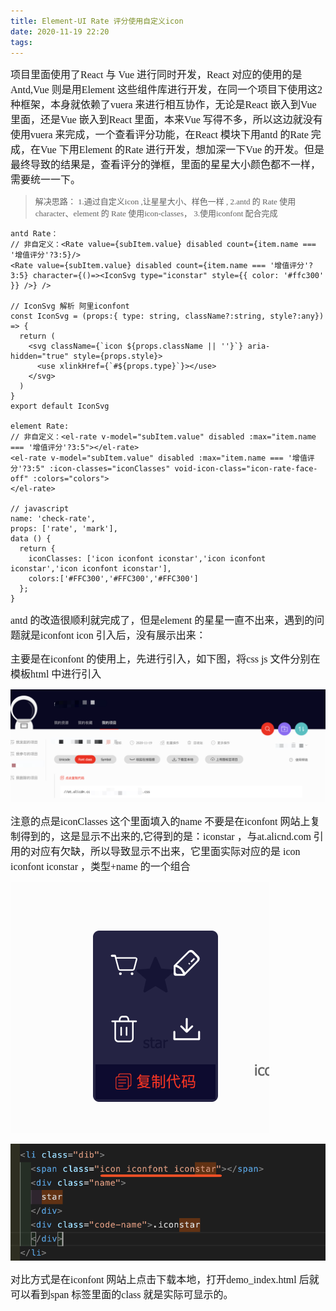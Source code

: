 ```yaml
---
title: Element-UI Rate 评分使用自定义icon
date: 2020-11-19 22:20
tags:
---
```



<font face="STCAIYUN" size="3">项目里面使用了React 与 Vue 进行同时开发，React 对应的使用的是Antd,Vue 则是用Element 这些组件库进行开发，在同一个项目下使用这2种框架，本身就依赖了vuera 来进行相互协作，无论是React 嵌入到Vue 里面，还是Vue 嵌入到React 里面，本来Vue 写得不多，所以这边就没有使用vuera 来完成，一个查看评分功能，在React 模块下用antd 的Rate 完成，在Vue 下用Element 的Rate 进行开发，想加深一下Vue 的开发。但是最终导致的结果是，查看评分的弹框，里面的星星大小颜色都不一样，需要统一一下。</font>

> <font face="STCAIYUN" size="2">解决思路：
1.通过自定义icon ,让星星大小、样色一样 ,
  2.antd 的 Rate 使用character、element 的 Rate 使用icon-classes，
  3.使用iconfont 配合完成</font>


  ```
antd Rate：
  // 非自定义：<Rate value={subItem.value} disabled count={item.name === '增值评分'?3:5}/>
  <Rate value={subItem.value} disabled count={item.name === '增值评分'?3:5} character={()=><IconSvg type="iconstar" style={{ color: '#ffc300' }} />} />

  // IconSvg 解析 阿里iconfont 
  const IconSvg = (props:{ type: string, className?:string, style?:any}) => {
    return (
      <svg className={`icon ${props.className || ''}`} aria-hidden="true" style={props.style}>
        <use xlinkHref={`#${props.type}`}></use>
      </svg>
    )
  }
  export default IconSvg

element Rate:
  // 非自定义：<el-rate v-model="subItem.value" disabled :max="item.name === '增值评分'?3:5"></el-rate>
  <el-rate v-model="subItem.value" disabled :max="item.name === '增值评分'?3:5" :icon-classes="iconClasses" void-icon-class="icon-rate-face-off" :colors="colors">
  </el-rate>

  // javascript
  name: 'check-rate',
  props: ['rate', 'mark'],
  data () {
    return {
      iconClasses: ['icon iconfont iconstar','icon iconfont iconstar','icon iconfont iconstar'],
      colors:['#FFC300','#FFC300','#FFC300']
    };
  }
```

<font face="STCAIYUN" size="3">antd 的改造很顺利就完成了，但是element 的星星一直不出来，遇到的问题就是iconfont icon 引入后，没有展示出来：</font>

<font face="STCAIYUN" size="3">主要是在iconfont 的使用上，先进行引入，如下图，将css js 文件分别在模板html 中进行引入</font>


![](/images/iconfont.png)


<font face="STCAIYUN" size="3">注意的点是iconClasses 这个里面填入的name 不要是在iconfont 网站上复制得到的，这是显示不出来的,它得到的是：iconstar  ，与at.alicnd.com 引用的对应有欠缺，所以导致显示不出来，它里面实际对应的是 icon iconfont iconstar ，类型+name 的一个组合</font>

![](/images/star.png)

![](/images/name.png)

<font face="STCAIYUN" size="3">对比方式是在iconfont 网站上点击下载本地，打开demo_index.html 后就可以看到span 标签里面的class 就是实际可显示的。</font>


